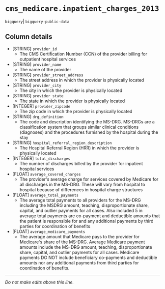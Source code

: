 # `cms_medicare.inpatient_charges_2013`
`bigquery`| `bigquery-public-data`

## Column details
* [STRING]    `provider_id`
  - The CMS Certification Number (CCN) of the provider billing for outpatient hospital services
* [STRING]    `provider_name`
  - The name of the provider
* [STRING]    `provider_street_address`
  - The street address in which the provider is physically located
* [STRING]    `provider_city`
  - The city in which the provider is physically located
* [STRING]    `provider_state`
  - The state in which the provider is physically located
* [INTEGER]   `provider_zipcode`
  - The zip code in which the provider is physically located
* [STRING]    `drg_definition`
  - The code and description identifying the MS-DRG. MS-DRGs are a classification system that groups similar clinical conditions (diagnoses) and the procedures furnished by the hospital during the stay
* [STRING]    `hospital_referral_region_description`
  - The Hospital Referral Region (HRR) in which the provider is physically located
* [INTEGER]   `total_discharges`
  - The number of discharges billed by the provider for inpatient hospital services
* [FLOAT]     `average_covered_charges`
  - The provider's average charge for services covered by Medicare for all discharges in the MS-DRG. These will vary from hospital to hospital because of differences in hospital charge structures
* [FLOAT]     `average_total_payments`
  - The average total payments to all providers for the MS-DRG including the MSDRG amount, teaching, disproportionate share, capital, and outlier payments for all cases. Also included 5 in average total payments are co-payment and deductible amounts that the patient is responsible for and any additional payments by third parties for coordination of benefits
* [FLOAT]     `average_medicare_payments`
  - The average amount that Medicare pays to the provider for Medicare's share of the MS-DRG. Average Medicare payment amounts include the MS-DRG amount, teaching, disproportionate share, capital, and outlier payments for all cases. Medicare payments DO NOT include beneficiary co-payments and deductible amounts nor any additional payments from third parties for coordination of benefits.

-------------------------------------------------------------------------------
*Do not make edits above this line.*
